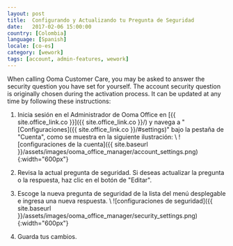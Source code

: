 ```yaml
---
layout: post
title:  Configurando y Actualizando tu Pregunta de Seguridad
date:   2017-02-06 15:00:00
country: [Colombia]
language: [Spanish]
locale: [co-es]
category: [wework]
tags: [account, admin-features, wework]
---
```


When calling Ooma Customer Care, you may be asked to answer the security question you have set for yourself. The account security question is originally chosen during the activation process. It can be updated at any time by following these instructions:

1. Inicia sesión en el Administrador de Ooma Office en [{{ site.office_link.co }}]({{ site.office_link.co }}/) y navega a "[Configuraciones]({{ site.office_link.co }}/#settings)" bajo la pestaña de "Cuenta", como se muestra en la siguiente ilustración:  \\
   ![configuraciones de la cuenta]({{ site.baseurl }}/assets/images/ooma_office_manager/account_settings.png){:width="600px"}

2. Revisa la actual pregunta de seguridad. Si deseas actualizar la pregunta o la respuesta, haz clic en el botón de "Editar".
3. Escoge la nueva pregunta de seguridad de la lista del menú desplegable e ingresa una nueva respuesta.  \\
   ![configuraciones de seguridad]({{ site.baseurl }}/assets/images/ooma_office_manager/security_settings.png){:width="600px"}

4. Guarda tus cambios.